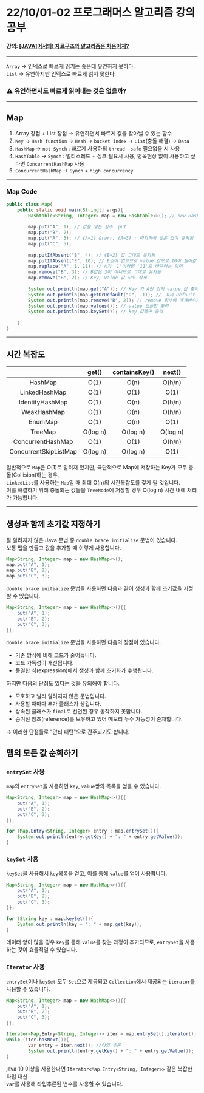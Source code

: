 # 22/10/01-02 프로그래머스 알고리즘 강의 공부
#### 강의: [[JAVA]어서와! 자료구조와 알고리즘은 처음이지?](https://school.programmers.co.kr/learn/courses/13577)
***

`Array` &rarr; 인덱스로 빠르게 읽기는 좋은데 유연하지 못하다. <br>
`List`  &rarr; 유연하지만 인덱스로 빠르게 읽지 못한다.

### ⚠ 유연하면서도 빠르게 읽어내는 것은 없을까?
***
## Map 

1. Array 장점 + List 장점 &rarr; 유연하면서 빠르게 값을 찾아낼 수 있는 함수
2. `Key` &rarr; `Hash function` &rarr; `Hash` &rarr; `bucket index` &rarr; `List`(충돌 해결) &rarr; `Data`
3. `HashMap` &rarr; `not Synch` : 빠르게 사용하되 `thread -safe` 필요없을 시 사용
4. `HashTable` &rarr; `Synch` : 멀티스레드 + 싱크 필요시 사용, 병목현상 없이 사용하고 싶다면 `ConcurrentHashMap` 사용
5. `ConcurrentHashMap` &rarr; `Synch` + `high concurrency`
***

### Map Code

```java
public class Map{
    public static void main(String[] args){
        Hashtable<String, Integer> map = new Hashtable<>(); // new HashMap<>() 도 같은 값이 나옴
        
        map.put("A", 1); // 값을 넣는 함수 'put'
        map.put("B", 2);
        map.put("A", 3); // {A=1} &rarr; {A=3} : 마지막에 넣은 값이 유지됨
        map.put("C", 5);
        
        map.putIfAbsent("B", 4); // {B=2} 값 그대로 유지됨 
        map.putIfAbsent("E", 10); // E값이 없으므로 value 값으로 10이 들어감
        map.replace("A", 1, 11); // A가 '1'이라면 '11'로 바꾸라는 의미
        map.remove("B", 3); // B값은 3이 아니므로 그대로 유지됨
        map.remove("B", 2); // Key, value 값 모두 삭제
        
        System.out.println(map.get("A")); // Key 가 A인 값의 value 값 출력
        System.out.println(map.getOrDefault("D", -1)); //  D의 Default value 값을 -1로 설정
        System.out.println(map.remove("B", 2)); // remove 함수에 매개변수로 value 값까지 넣게되면 Boolean 값으로 true 값 출력
        System.out.println(map.values()); // value 값들만 출력
        System.out.println(map.keySet()); // key 값들만 출력
        
    }
}
```

***

## 시간 복잡도

|                       |  get()   | containsKey() |  next()  |   
|:---------------------:|:--------:|:-------------:|:--------:|
|        HashMap        |   O(1)   |     O(n)      |  O(h/n)  |
|     LinkedHashMap     |   O(1)   |     O(1)      |   O(1)   |
|    IdentityHashMap    |   O(1)   |     O(n)      |  O(h/n)  |
|      WeakHashMap      |   O(1)   |     O(n)      |  O(h/n)  |
|        EnumMap        |   O(1)   |     O(n)      |   O(1)   |
|        TreeMap        | O(log n) |   O(log n)    | O(log n) |
|   ConcurrentHashMap   |   O(1)   |     O(1)      |  O(h/n)  |
| ConcurrentSkipListMap | O(log n) |   O(log n)    |   O(1)   |

일반적으로 `Map`은 O(1)로 알려져 있지만, 극단적으로 Map에 저장하는 Key가 모두 충돌(Collision)하는 경우,<br>
`LinkedList`를 사용하는 `Map`일 때 최대 O(n)의 시간복잡도를 갖게 될 것입니다. <br>
이를 해결하기 위해 충돌되는 값들을 `TreeNode`에 저장할 경우 O(log n) 시간 내에 처리가 가능합니다.<br>

***

## 생성과 함께 초기값 지정하기

잘 알려지지 않은 Java 문법 중 `double brace initialize` 문법이 있습니다.<br>
보통 맵을 만들고 값을 추가할 때 이렇게 사용합니다.
```java
Map<String, Integer> map = new HashMap<>();
map.put("A", 1);
map.put("B", 2);
map.put("C", 3);
```
`double brace initialize` 문법을 사용하면 다음과 같이 생성과 함께 초기값을 지정할 수 있습니다.<br>
```java
Map<String, Integer> map = new HashMap<>(){{
    put("A", 1);
    put("B", 2);
    put("C", 3);
}};
```
`double brace initialize` 문법을 사용하면 다음의 장점이 있습니다. <br>

* 기존 방식에 비해 코드가 줄어듭니다.
* 코드 가독성이 개선됩니다.
* 동일한 식(expression)에서 생성과 함께 초기화가 수행됩니다.

하지만 다음의 단점도 있다는 것을 유의해야 합니다.
* 모호하고 널리 알려지지 않은 문법입니다.
* 사용할 때마다 추가 클래스가 생깁니다.
* 상속된 클래스가 `final`로 선언된 경우 동작하지 못합니다.
* 숨겨진 참조(reference)를 보유하고 있어 메모리 누수 가능성이 존재합니다.

&rarr; 이러한 단점들로 "안티 패턴"으로 간주되기도 합니다.

## 맵의 모든 값 순회하기

### `entrySet` 사용

`map`의 `entrySet`을 사용하면 `key`, `value`쌍의 목록을 얻을 수 있습니다.
```java
Map<String, Integer> map = new HashMap<>(){{
    put("A", 1);
    put("B", 2);
    put("C", 3);
}};

for (Map.Entry<String, Integer> entry : map.entrySet()){
    System.out.println(entry.getKey() + ": " + entry.getValue());    
}
```

### `keySet` 사용

`keySet`을 사용해서 `key`목록을 얻고, 이를 통해 `value`를 얻어 사용합니다.
```java
Map<String, Integer> map = new HashMap<>(){{
    put("A", 1);
    put("B", 2);
    put("C", 3);        
}};

for (String key : map.keySet()){
    System.out.println(key + ": " + map.get(key));    
}
```
데이터 양이 많을 경우 `key`를 통해 `value`를 찾는 과정이 추가되므로, `entrySet`을 사용하는 것이 효율적일 수 있습니다.

### `Iterator` 사용

`entrySet`이나 `keySet` 모두 `Set`으로 제공되고 `Collection`에서 제공되는 `iterator`를 사용할 수 있습니다.
```java
Map<String, Integer> map = new HashMap<>(){{
    put("A", 1);
    put("B", 2);
    put("C", 3);
}};

Iterator<Map,Entry<String, Integer>> iter = map.entrySet().iterator();
while (iter.hasNext()){
        var entry = iter.next(); //타입 추론
        System.out.println(entry.getKey() + ": " + entry.getValue());
}
```
java 10 이상을 사용한다면 `Iterator<Map.Entry<String, Integer>>` 같은 복잡한 타입 대신 <br>
`var`를 사용해 타입추론된 변수를 사용할 수 있습니다.